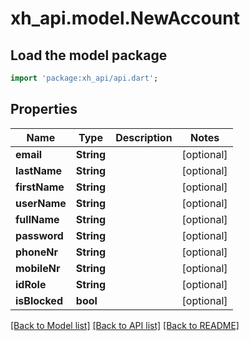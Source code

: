 # xh_api.model.NewAccount

## Load the model package
```dart
import 'package:xh_api/api.dart';
```

## Properties
Name | Type | Description | Notes
------------ | ------------- | ------------- | -------------
**email** | **String** |  | [optional] 
**lastName** | **String** |  | [optional] 
**firstName** | **String** |  | [optional] 
**userName** | **String** |  | [optional] 
**fullName** | **String** |  | [optional] 
**password** | **String** |  | [optional] 
**phoneNr** | **String** |  | [optional] 
**mobileNr** | **String** |  | [optional] 
**idRole** | **String** |  | [optional] 
**isBlocked** | **bool** |  | [optional] 

[[Back to Model list]](../README.md#documentation-for-models) [[Back to API list]](../README.md#documentation-for-api-endpoints) [[Back to README]](../README.md)



